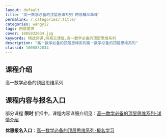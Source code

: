 ```yaml
---
layout: default
title: '高一数学必备的顶层思维系列-网易精品单课'
permalink: /:categories/:title/
categories: wangyi2
tags: 网易提供
cover: 1005832034.jpg
keywords: 精选网课,网易云课堂,高一数学必备的顶层思维系列
description: "高一数学必备的顶层思维系列高一数学必备的顶层思维系列"
classid: 1005832034
---
```


## 课程介绍

高一数学必备的顶层思维系列

## 课程内容与报名入口

部分课程 **限时** 折扣中，课程内容详细介绍见：[高一数学必备的顶层思维系列-详情介绍](https://study.163.com/course/introduction/1005832034.htm?share=1&shareId=1025206652&utm_campaign=share&utm_medium=iphoneShare&utm_source=&utm_u=1025206652)

**优惠报名入口**：[高一数学必备的顶层思维系列-报名学习](https://study.163.com/course/introduction/1005832034.htm?share=1&shareId=1025206652&utm_campaign=share&utm_medium=iphoneShare&utm_source=&utm_u=1025206652)

